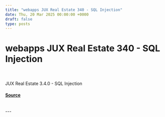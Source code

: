 ```yaml
---
title: "webapps JUX Real Estate 340 - SQL Injection"
date: Thu, 20 Mar 2025 00:00:00 +0000
draft: false
type: posts
---
```

# webapps JUX Real Estate 340 - SQL Injection

<br/>

<br/>
JUX Real Estate 3.4.0 - SQL Injection

#### [Source](https://www.exploit-db.com/exploits/52089)

<br/>
---
